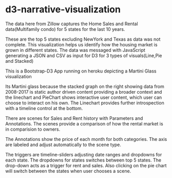 # d3-narrative-visualization
The data here from Zillow captures the Home Sales and Rental data(Multifamily condo) for 5 states for the last 10 years. 

These are the top 5 states excluding NewYork and Texas as data was not complete. This visualization helps us identify how the housing market is grown in different states. The data was messaged with JavaScript generating a JSON and CSV as input for D3 for 3 types of visuals(Line,Pie and Stacked) 

This is a Bootstrap-D3 App running on heroku depicting a Martini Glass visualization

Its Martini glass because the stacked graph on the right showing data from 2008-2017 is static author driven content providing a broader context and the linechart and PieChart shows interactive user content, which user can choose to interact on his own. The Linechart provides further introspection with a timeline control at the bottom. 

There are scenes for Sales and Rent history with Parameters and Annotations. The scenes provide a comparison of how the rental market is in comparision to owners. 

The Annotations show the price of each month for both categories. The axis are labeled and adjust automatically to the scene type. 

The triggers are timeline-sliders adjusting date ranges and dropdowns for each state. The dropdowns for states switches between top 5 states. The drop-down acts as a trigger for rent and sales. Also clicking on the pie chart will switch between the states when user chooses a scene.
